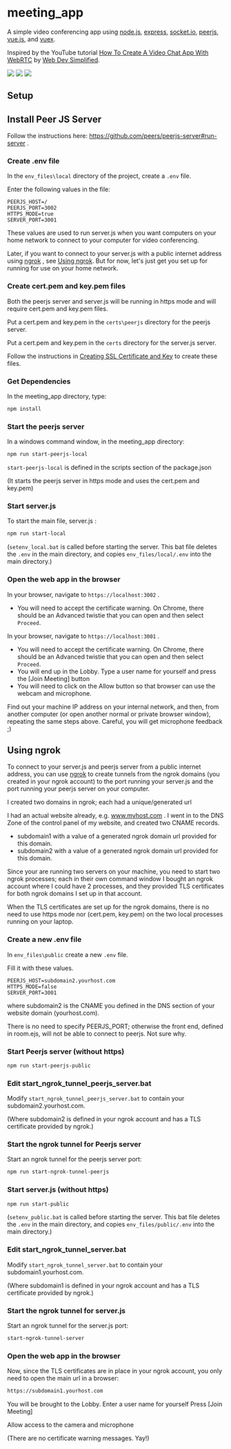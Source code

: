 # meeting_app

A simple video conferencing app using [node.js](https://nodejs.org/en/), [express](https://expressjs.com/), [socket.io](https://socket.io/), [peerjs](https://peerjs.com/), [vue.js](https://vuejs.org/), and [vuex](https://vuex.vuejs.org/).

Inspired by the YouTube tutorial [How To Create A Video Chat App With WebRTC](https://www.youtube.com/watch?v=DvlyzDZDEq4&t=1466s) by [Web Dev Simplified](https://www.youtube.com/channel/UCFbNIlppjAuEX4znoulh0Cw).

![](pic3.png)
![](pic1.png)
![](pic2.png)

## Setup

## Install Peer JS Server

Follow the instructions here: https://github.com/peers/peerjs-server#run-server .

### Create .env file

In the `env_files\local` directory of the project, create a `.env` file.

Enter the following values in the file:

```
PEERJS_HOST=/
PEERJS_PORT=3002
HTTPS_MODE=true
SERVER_PORT=3001
```

These values are used to run server.js when you want computers on your home network to connect to your computer for video conferencing.

Later, if you want to connect to your server.js with a public internet address using [ngrok](https://ngrok.com/) , see [Using ngrok](#using-ngrok). But for now, let's just get you set up for running for use on your home network.

### Create cert.pem and key.pem files

Both the peerjs server and server.js will be running in https mode and will require cert.pem and key.pem files.

Put a cert.pem and key.pem in the `certs\peerjs` directory for the peerjs server.

Put a cert.pem and key.pem in the `certs` directory for the server.js server.

Follow the instructions in [Creating SSL Certificate and Key](./certs/readme.md) to create these files.

### Get Dependencies

In the meeting_app directory, type:

```sh
npm install
```

### Start the peerjs server

In a windows command window, in the meeting_app directory:

```sh
npm run start-peerjs-local
```

`start-peerjs-local` is defined in the scripts section of the package.json

(It starts the peerjs server in https mode and uses the cert.pem and key.pem)

### Start server.js

To start the main file, server.js :

```sh
npm run start-local
```

(`setenv_local.bat` is called before starting the server. This bat file deletes
the `.env` in the main directory, and copies `env_files/local/.env` into the main directory.)

### Open the web app in the browser

In your browser, navigate to `https://localhost:3002` .

- You will need to accept the certificate warning. On Chrome, there should be an Advanced twistie that you can open and then select `Proceed`.

In your browser, navigate to `https://localhost:3001` .

- You will need to accept the certificate warning. On Chrome, there should be an Advanced twistie that you can open and then select `Proceed`.
- You will end up in the Lobby. Type a user name for yourself and press the [Join Meeting] button
- You will need to click on the Allow button so that browser can use the webcam and microphone.

Find out your machine IP address on your internal network, and then, from another computer (or open another normal or private browser window), repeating the same steps above. Careful, you will get microphone feedback ;)

## Using ngrok

To connect to your server.js and peerjs server from a public internet address, you can use [ngrok](https://ngrok.com/) to create tunnels from the ngrok domains (you created in your ngrok account) to the port running your server.js and the port running your peerjs server on your computer.

I created two domains in ngrok; each had a unique/generated url

I had an actual website already, e.g. www.myhost.com . I went in to the DNS Zone of the control panel of my website, and created two CNAME records.

- subdomain1 with a value of a generated ngrok domain url provided for this domain.
- subdomain2 with a value of a generated ngrok domain url provided for this domain.

Since your are running two servers on your machine, you need to start two ngrok processes; each in their own command window
I bought an ngrok account where I could have 2 processes, and they provided TLS certificates for both ngrok domains I set up in that account.

When the TLS certificates are set up for the ngrok domains, there is no need to
use https mode nor (cert.pem, key.pem) on the two local processes running on your laptop.

### Create a new .env file

In `env_files\public` create a new `.env` file.

Fill it with these values.

```
PEERJS_HOST=subdomain2.yourhost.com
HTTPS_MODE=false
SERVER_PORT=3001
```

where subdomain2 is the CNAME you defined in the DNS section of your website domain (yourhost.com).

There is no need to specify PEERJS_PORT; otherwise the front end, defined in room.ejs, will not be able to connect to peerjs. Not sure why.

### Start Peerjs server (without https)

```sh
npm run start-peerjs-public
```

### Edit start_ngrok_tunnel_peerjs_server.bat

Modify `start_ngrok_tunnel_peerjs_server.bat` to contain your
subdomain2.yourhost.com.

(Where subdomain2 is defined in your ngrok account and has a TLS certificate provided by ngrok.)

### Start the ngrok tunnel for Peerjs server

Start an ngrok tunnel for the peerjs server port:

```sh
npm run start-ngrok-tunnel-peerjs
```

### Start server.js (without https)

```sh
npm run start-public
```

(`setenv_public.bat` is called before starting the server. This bat file deletes
the `.env` in the main directory, and copies `env_files/public/.env` into the main directory.)

### Edit start_ngrok_tunnel_server.bat

Modify `start_ngrok_tunnel_server.bat` to contain your
subdomain1.yourhost.com.

(Where subdomain1 is defined in your ngrok account and has a TLS certificate provided by ngrok.)

### Start the ngrok tunnel for server.js

Start an ngrok tunnel for the server.js port:

```sh
start-ngrok-tunnel-server
```

### Open the web app in the browser

Now, since the TLS certificates are in place in your ngrok account, you only need to open
the main url in a browser:

```sh
https://subdomain1.yourhost.com
```

You will be brought to the Lobby.
Enter a user name for yourself
Press [Join Meeting]

Allow access to the camera and microphone

(There are no certificate warning messages. Yay!)
